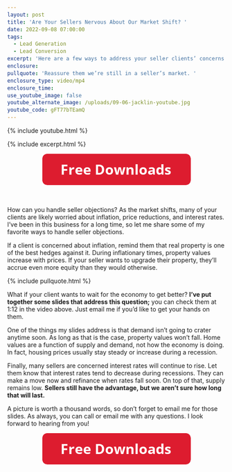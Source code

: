 ```yaml
---
layout: post
title: 'Are Your Sellers Nervous About Our Market Shift? '
date: 2022-09-08 07:00:00
tags:
  - Lead Generation
  - Lead Conversion
excerpt: 'Here are a few ways to address your seller clients’ concerns. '
enclosure:
pullquote: 'Reassure them we’re still in a seller’s market. '
enclosure_type: video/mp4
enclosure_time:
use_youtube_image: false
youtube_alternate_image: /uploads/09-06-jacklin-youtube.jpg
youtube_code: gFT77bTEamQ
---
```

{% include youtube.html %}

{% include excerpt.html %}

<center><a href="https://join.gochicagolandhomes.com/ask/ab597613744316448f7c74a03df2d370"><img width="343" height="72" src="uploads/FreeDownloadsButton-343.png" /></a></center>

&nbsp;

How can you handle seller objections? As the market shifts, many of your clients are likely worried about inflation, price reductions, and interest rates. I’ve been in this business for a long time, so let me share some of my favorite ways to handle seller objections.

If a client is concerned about inflation, remind them that real property is one of the best hedges against it. During inflationary times, property values increase with prices. If your seller wants to upgrade their property, they’ll accrue even more equity than they would otherwise.&nbsp;

{% include pullquote.html %}

What if your client wants to wait for the economy to get better? **I’ve put together some slides that address this question;** you can check them at 1:12 in the video above. Just email me if you’d like to get your hands on them.&nbsp;

One of the things my slides address is that demand isn’t going to crater anytime soon. As long as that is the case, property values won’t fall. Home values are a function of supply and demand, not how the economy is doing. In fact, housing prices usually stay steady or increase during a recession.&nbsp;

Finally, many sellers are concerned interest rates will continue to rise. Let them know that interest rates tend to decrease during recessions. They can make a move now and refinance when rates fall soon. On top of that, supply remains low. **Sellers still have the advantage, but we aren’t sure how long that will last.&nbsp;**

A picture is worth a thousand words, so don’t forget to email me for those slides. As always, you can call or email me with any questions. I look forward to hearing from you\!&nbsp;

<center><a href="https://join.gochicagolandhomes.com/ask/ab597613744316448f7c74a03df2d370"><img width="343" height="72" src="uploads/FreeDownloadsButton-343.png" /></a></center>